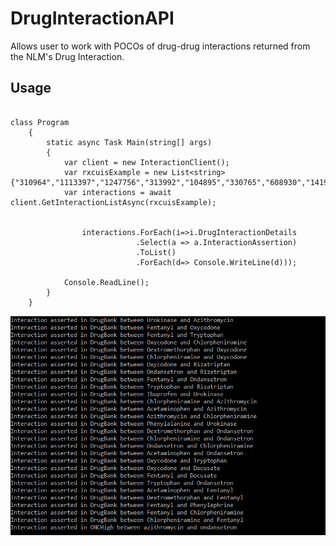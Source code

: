 # DrugInteractionAPI

Allows user to work with POCOs of drug-drug interactions returned from the NLM's Drug Interaction.

## Usage

```CSharp

class Program
    {
        static async Task Main(string[] args)
        {
            var client = new InteractionClient();
            var rxcuisExample = new List<string> {"310964","1113397","1247756","313992","104895","330765","608930","141962","1161682","800405"};
            var interactions = await client.GetInteractionListAsync(rxcuisExample);

         
                interactions.ForEach(i=>i.DrugInteractionDetails
                            .Select(a => a.InteractionAssertion)
                            .ToList()
                            .ForEach(d=> Console.WriteLine(d)));

            Console.ReadLine();
        }
    }

```

![](Assest/InteractionListConsole.gif)

